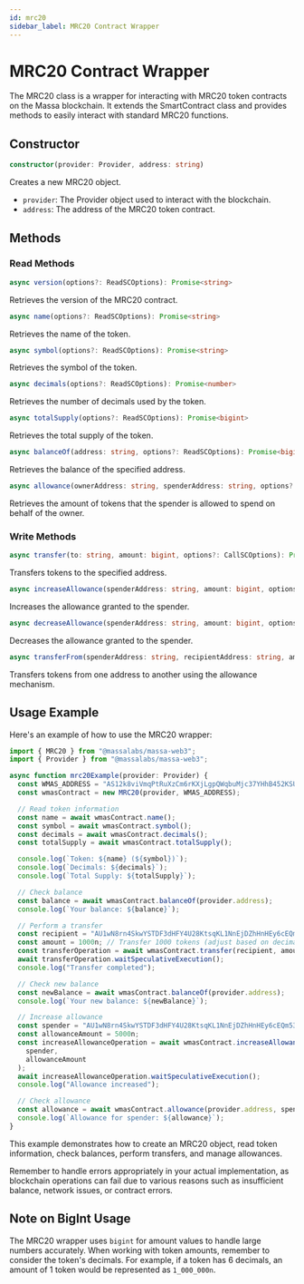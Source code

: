 ```yaml
---
id: mrc20
sidebar_label: MRC20 Contract Wrapper
---
```


# MRC20 Contract Wrapper

The MRC20 class is a wrapper for interacting with MRC20 token contracts on the Massa blockchain. It extends the SmartContract class and provides methods to easily interact with standard MRC20 functions.

## Constructor

```typescript
constructor(provider: Provider, address: string)
```

Creates a new MRC20 object.

- `provider`: The Provider object used to interact with the blockchain.
- `address`: The address of the MRC20 token contract.

## Methods

### Read Methods

```typescript
async version(options?: ReadSCOptions): Promise<string>
```

Retrieves the version of the MRC20 contract.

```typescript
async name(options?: ReadSCOptions): Promise<string>
```

Retrieves the name of the token.

```typescript
async symbol(options?: ReadSCOptions): Promise<string>
```

Retrieves the symbol of the token.

```typescript
async decimals(options?: ReadSCOptions): Promise<number>
```

Retrieves the number of decimals used by the token.

```typescript
async totalSupply(options?: ReadSCOptions): Promise<bigint>
```

Retrieves the total supply of the token.

```typescript
async balanceOf(address: string, options?: ReadSCOptions): Promise<bigint>
```

Retrieves the balance of the specified address.

```typescript
async allowance(ownerAddress: string, spenderAddress: string, options?: ReadSCOptions): Promise<bigint>
```

Retrieves the amount of tokens that the spender is allowed to spend on behalf of the owner.

### Write Methods

```typescript
async transfer(to: string, amount: bigint, options?: CallSCOptions): Promise<Operation>
```

Transfers tokens to the specified address.

```typescript
async increaseAllowance(spenderAddress: string, amount: bigint, options?: CallSCOptions): Promise<Operation>
```

Increases the allowance granted to the spender.

```typescript
async decreaseAllowance(spenderAddress: string, amount: bigint, options?: CallSCOptions): Promise<Operation>
```

Decreases the allowance granted to the spender.

```typescript
async transferFrom(spenderAddress: string, recipientAddress: string, amount: bigint, options?: CallSCOptions): Promise<Operation>
```

Transfers tokens from one address to another using the allowance mechanism.

## Usage Example

Here's an example of how to use the MRC20 wrapper:

```typescript
import { MRC20 } from "@massalabs/massa-web3";
import { Provider } from "@massalabs/massa-web3";

async function mrc20Example(provider: Provider) {
  const WMAS_ADDRESS = "AS12k8viVmqPtRuXzCm6rKXjLgpQWqbuMjc37YHhB452KSUUb9FgL";
  const wmasContract = new MRC20(provider, WMAS_ADDRESS);

  // Read token information
  const name = await wmasContract.name();
  const symbol = await wmasContract.symbol();
  const decimals = await wmasContract.decimals();
  const totalSupply = await wmasContract.totalSupply();

  console.log(`Token: ${name} (${symbol})`);
  console.log(`Decimals: ${decimals}`);
  console.log(`Total Supply: ${totalSupply}`);

  // Check balance
  const balance = await wmasContract.balanceOf(provider.address);
  console.log(`Your balance: ${balance}`);

  // Perform a transfer
  const recipient = "AU1wN8rn4SkwYSTDF3dHFY4U28KtsqKL1NnEjDZhHnHEy6cEQm53";
  const amount = 1000n; // Transfer 1000 tokens (adjust based on decimals)
  const transferOperation = await wmasContract.transfer(recipient, amount);
  await transferOperation.waitSpeculativeExecution();
  console.log("Transfer completed");

  // Check new balance
  const newBalance = await wmasContract.balanceOf(provider.address);
  console.log(`Your new balance: ${newBalance}`);

  // Increase allowance
  const spender = "AU1wN8rn4SkwYSTDF3dHFY4U28KtsqKL1NnEjDZhHnHEy6cEQm53";
  const allowanceAmount = 5000n;
  const increaseAllowanceOperation = await wmasContract.increaseAllowance(
    spender,
    allowanceAmount
  );
  await increaseAllowanceOperation.waitSpeculativeExecution();
  console.log("Allowance increased");

  // Check allowance
  const allowance = await wmasContract.allowance(provider.address, spender);
  console.log(`Allowance for spender: ${allowance}`);
}
```

This example demonstrates how to create an MRC20 object, read token information, check balances, perform transfers, and manage allowances.

Remember to handle errors appropriately in your actual implementation, as blockchain operations can fail due to various reasons such as insufficient balance, network issues, or contract errors.

## Note on BigInt Usage

The MRC20 wrapper uses `bigint` for amount values to handle large numbers accurately. When working with token amounts, remember to consider the token's decimals. For example, if a token has 6 decimals, an amount of 1 token would be represented as `1_000_000n`.
